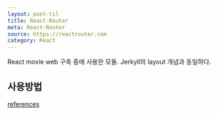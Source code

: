 ```yaml
---
layout: post-til
title: React-Router
meta: React-Router
source: https://reactrouter.com
category: React
---
```

React movie web 구축 중에 사용한 모듈. Jerkyll의 layout 개념과 동일하다. 

## 사용방법

[references](https://reactrouter.com/)